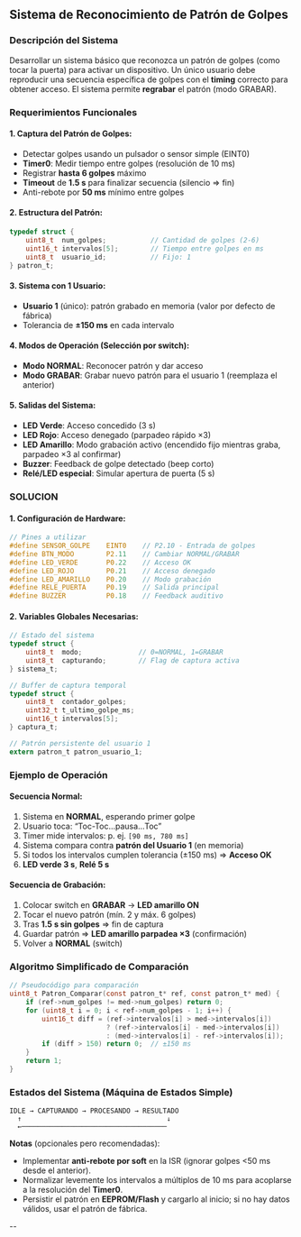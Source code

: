 ## Sistema de Reconocimiento de Patrón de Golpes

### Descripción del Sistema

Desarrollar un sistema básico que reconozca un patrón de golpes (como tocar la puerta) para activar un dispositivo. Un único usuario debe reproducir una secuencia específica de golpes con el **timing** correcto para obtener acceso. El sistema permite **regrabar** el patrón (modo GRABAR).

### Requerimientos Funcionales

#### 1. **Captura del Patrón de Golpes**:

* Detectar golpes usando un pulsador o sensor simple (EINT0)
* **Timer0**: Medir tiempo entre golpes (resolución de 10 ms)
* Registrar **hasta 6 golpes** máximo
* **Timeout** de **1.5 s** para finalizar secuencia (silencio ⇒ fin)
* Anti-rebote por **50 ms** mínimo entre golpes

#### 2. **Estructura del Patrón**:

```c
typedef struct {
    uint8_t  num_golpes;           // Cantidad de golpes (2-6)
    uint16_t intervalos[5];        // Tiempo entre golpes en ms
    uint8_t  usuario_id;           // Fijo: 1
} patron_t;
```

#### 3. **Sistema con 1 Usuario**:

* **Usuario 1** (único): patrón grabado en memoria (valor por defecto de fábrica)
* Tolerancia de **±150 ms** en cada intervalo

#### 4. **Modos de Operación** (Selección por switch):

* **Modo NORMAL**: Reconocer patrón y dar acceso
* **Modo GRABAR**: Grabar nuevo patrón para el usuario 1 (reemplaza el anterior)

#### 5. **Salidas del Sistema**:

* **LED Verde**: Acceso concedido (3 s)
* **LED Rojo**: Acceso denegado (parpadeo rápido ×3)
* **LED Amarillo**: Modo grabación activo (encendido fijo mientras graba, parpadeo ×3 al confirmar)
* **Buzzer**: Feedback de golpe detectado (beep corto)
* **Relé/LED especial**: Simular apertura de puerta (5 s)

### SOLUCION

#### 1. **Configuración de Hardware**:

```c
// Pines a utilizar
#define SENSOR_GOLPE    EINT0    // P2.10 - Entrada de golpes
#define BTN_MODO        P2.11    // Cambiar NORMAL/GRABAR
#define LED_VERDE       P0.22    // Acceso OK
#define LED_ROJO        P0.21    // Acceso denegado  
#define LED_AMARILLO    P0.20    // Modo grabación
#define RELE_PUERTA     P0.19    // Salida principal
#define BUZZER          P0.18    // Feedback auditivo
```

#### 2. **Variables Globales Necesarias**:

```c
// Estado del sistema
typedef struct {
    uint8_t  modo;              // 0=NORMAL, 1=GRABAR
    uint8_t  capturando;        // Flag de captura activa
} sistema_t;

// Buffer de captura temporal
typedef struct {
    uint8_t  contador_golpes;
    uint32_t t_ultimo_golpe_ms;
    uint16_t intervalos[5];
} captura_t;

// Patrón persistente del usuario 1
extern patron_t patron_usuario_1;
```

### Ejemplo de Operación

#### Secuencia Normal:

1. Sistema en **NORMAL**, esperando primer golpe
2. Usuario toca: “Toc-Toc…pausa…Toc”
3. Timer mide intervalos: p. ej. `[90 ms, 780 ms]`
4. Sistema compara contra **patrón del Usuario 1** (en memoria)
5. Si todos los intervalos cumplen tolerancia (±150 ms) ⇒ **Acceso OK**
6. **LED verde 3 s**, **Relé 5 s**

#### Secuencia de Grabación:

1. Colocar switch en **GRABAR** → **LED amarillo ON**
2. Tocar el nuevo patrón (mín. 2 y máx. 6 golpes)
3. Tras **1.5 s sin golpes** ⇒ fin de captura
4. Guardar patrón ⇒ **LED amarillo parpadea ×3** (confirmación)
5. Volver a **NORMAL** (switch)

### Algoritmo Simplificado de Comparación

```c
// Pseudocódigo para comparación
uint8_t Patron_Comparar(const patron_t* ref, const patron_t* med) {
    if (ref->num_golpes != med->num_golpes) return 0;
    for (uint8_t i = 0; i < ref->num_golpes - 1; i++) {
        uint16_t diff = (ref->intervalos[i] > med->intervalos[i])
                        ? (ref->intervalos[i] - med->intervalos[i])
                        : (med->intervalos[i] - ref->intervalos[i]);
        if (diff > 150) return 0;  // ±150 ms
    }
    return 1;
}
```

### Estados del Sistema (Máquina de Estados Simple)

```
IDLE → CAPTURANDO → PROCESANDO → RESULTADO
  ↑                                    ↓
  ←────────────────────────────────────
```


**Notas** (opcionales pero recomendadas):

* Implementar **anti-rebote por soft** en la ISR (ignorar golpes <50 ms desde el anterior).
* Normalizar levemente los intervalos a múltiplos de 10 ms para acoplarse a la resolución del **Timer0**.
* Persistir el patrón en **EEPROM/Flash** y cargarlo al inicio; si no hay datos válidos, usar el patrón de fábrica.



--
 